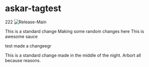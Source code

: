 # askar-tagtest
222
![Release-Main](https://github.com/askaret/askar-tagtest/workflows/Release-Main/badge.svg)

This is a standard change
Making some random changes here
This is awesome sauce

test
made a changeegr

This is a standard change made in the middle of the night. Arbort all because reasons.
